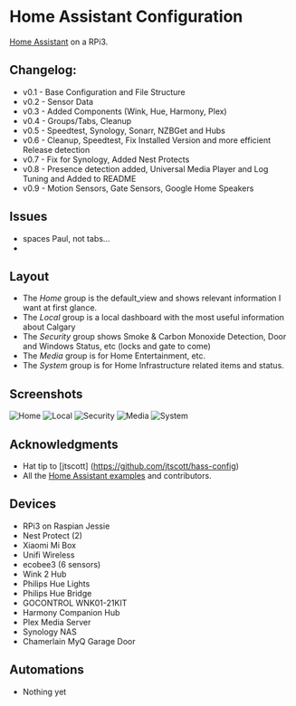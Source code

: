 
# Home Assistant Configuration
[Home Assistant](https://home-assistant.io/) on a RPi3.

## Changelog:

* v0.1 - Base Configuration and File Structure
* v0.2 - Sensor Data
* v0.3 - Added Components (Wink, Hue, Harmony, Plex)
* v0.4 - Groups/Tabs, Cleanup
* v0.5 - Speedtest, Synology, Sonarr, NZBGet and Hubs
* v0.6 - Cleanup, Speedtest, Fix Installed Version and more efficient Release detection
* v0.7 - Fix for Synology, Added Nest Protects
* v0.8 - Presence detection added, Universal Media Player and Log Tuning and Added to README
* v0.9 - Motion Sensors, Gate Sensors, Google Home Speakers

## Issues
* spaces Paul, not tabs...
*

## Layout
- The *Home* group is the default_view and shows relevant information I want at first glance.
- The *Local* group is a local dashboard with the most useful information about Calgary
- The *Security* group shows Smoke & Carbon Monoxide Detection, Door and Windows Status, etc (locks and gate to come)
- The *Media* group is for Home Entertainment, etc.
- The *System* group is for Home Infrastructure related items and status. 

## Screenshots
![Home](https://www.dropbox.com/s/3lqtjwiwm8ey9bf/home.png?raw=1)
![Local](https://www.dropbox.com/s/u1x4gwtjictr9fw/local.png?raw=1)
![Security](https://www.dropbox.com/s/ej6h4fetb97rzjn/security.png?raw=1)
![Media](https://www.dropbox.com/s/3ldesbaec5up3mu/media.png?raw=1)
![System](https://www.dropbox.com/s/u6olej0dn62pmxi/system.png?raw=1)


## Acknowledgments
* Hat tip to [jtscott] (https://github.com/jtscott/hass-config)
* All the [Home Assistant examples](https://home-assistant.io/cookbook/) and contributors.

## Devices
- RPi3 on Raspian Jessie
- Nest Protect (2)
- Xiaomi Mi Box
- Unifi Wireless
- ecobee3 (6 sensors)
- Wink 2 Hub
- Philips Hue Lights
- Philips Hue Bridge
- GOCONTROL WNK01-21KIT 
- Harmony Companion Hub
- Plex Media Server
- Synology NAS
- Chamerlain MyQ Garage Door

## Automations
- Nothing yet